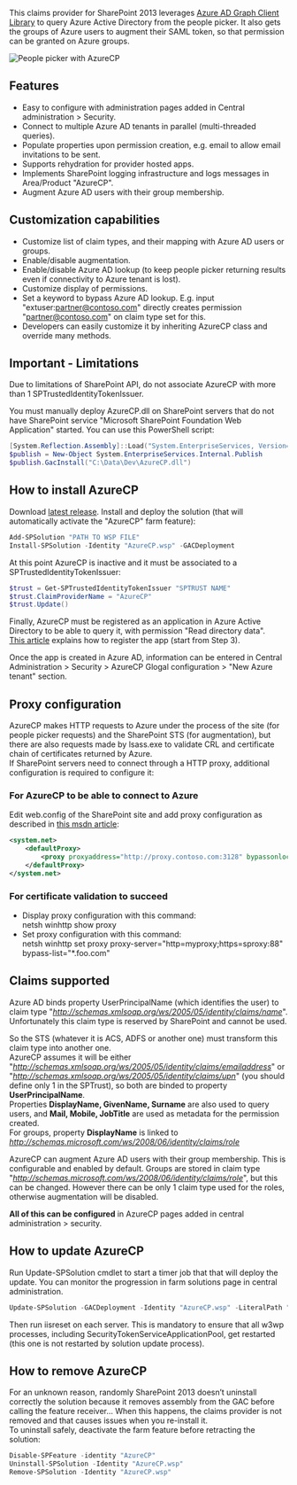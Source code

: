 This claims provider for SharePoint 2013 leverages [Azure AD Graph Client Library](http://www.nuget.org/packages/Microsoft.Azure.ActiveDirectory.GraphClient/) to query Azure Active Directory from the people picker. It also gets the groups of Azure users to augment their SAML token, so that permission can be granted on Azure groups.

![People picker with AzureCP](https://cloud.githubusercontent.com/assets/8788631/9786028/28938be0-57b7-11e5-8119-ea759f5c508e.png)

## Features
- Easy to configure with administration pages added in Central administration > Security.
- Connect to multiple Azure AD tenants in parallel (multi-threaded queries).
- Populate properties upon permission creation, e.g. email to allow email invitations to be sent.
- Supports rehydration for provider hosted apps. 
- Implements SharePoint logging infrastructure and logs messages in Area/Product "AzureCP". 
- Augment Azure AD users with their group membership.

## Customization capabilities
- Customize list of claim types, and their mapping with Azure AD users or groups. 
- Enable/disable augmentation.
- Enable/disable Azure AD lookup (to keep people picker returning results even if connectivity to Azure tenant is lost).
- Customize display of permissions. 
- Set a keyword to bypass Azure AD lookup. E.g. input "extuser:partner@contoso.com" directly creates permission "partner@contoso.com" on claim type set for this.
- Developers can easily customize it by inheriting AzureCP class and override many methods.

## Important - Limitations
Due to limitations of SharePoint API, do not associate AzureCP with more than 1 SPTrustedIdentityTokenIssuer.

You must manually deploy AzureCP.dll on SharePoint servers that do not have SharePoint service "Microsoft SharePoint Foundation Web Application" started. You can use this PowerShell script:
```powershell
[System.Reflection.Assembly]::Load("System.EnterpriseServices, Version=4.0.0.0, Culture=neutral, PublicKeyToken=b03f5f7f11d50a3a")
$publish = New-Object System.EnterpriseServices.Internal.Publish
$publish.GacInstall("C:\Data\Dev\AzureCP.dll")
```

## How to install AzureCP
Download [latest release](https://github.com/Yvand/AzureCP/releases).
Install and deploy the solution (that will automatically activate the "AzureCP" farm feature):
```powershell
Add-SPSolution "PATH TO WSP FILE"
Install-SPSolution -Identity "AzureCP.wsp" -GACDeployment
```

At this point AzureCP is inactive and it must be associated to a SPTrustedIdentityTokenIssuer:
```powershell
$trust = Get-SPTrustedIdentityTokenIssuer "SPTRUST NAME"
$trust.ClaimProviderName = "AzureCP"
$trust.Update()
```

Finally, AzureCP must be registered as an application in Azure Active Directory to be able to query it, with permission "Read directory data".  
[This article](https://github.com/AzureADSamples/ConsoleApp-GraphAPI-DotNet) explains how to register the app (start from Step 3).

Once the app is created in Azure AD, information can be entered in Central Administration > Security > AzureCP Glogal configuration > "New Azure tenant" section.

## Proxy configuration
AzureCP makes HTTP requests to Azure under the process of the site (for people picker requests) and the SharePoint STS (for augmentation), but there are also requests made by lsass.exe to validate CRL and certificate chain of certificates returned by Azure.<br>
If SharePoint servers need to connect through a HTTP proxy, additional configuration is required to configure it:
### For AzureCP to be able to connect to Azure
Edit web.config of the SharePoint site and add proxy configuration as described in [this msdn article](https://msdn.microsoft.com/en-us/library/kd3cf2ex.aspx):
```xml
<system.net>
    <defaultProxy>
        <proxy proxyaddress="http://proxy.contoso.com:3128" bypassonlocal="true" />
    </defaultProxy>
</system.net>
```
### For certificate validation to succeed
- Display proxy configuration with this command:<br>
netsh winhttp show proxy
- Set proxy configuration with this command:<br>
netsh winhttp set proxy proxy-server="http=myproxy;https=sproxy:88" bypass-list="*.foo.com"


## Claims supported
Azure AD binds property UserPrincipalName (which identifies the user) to claim type "_http://schemas.xmlsoap.org/ws/2005/05/identity/claims/name_". Unfortunately this claim type is reserved by SharePoint and cannot be used.

So the STS (whatever it is ACS, ADFS or another one) must transform this claim type into another one.  
AzureCP assumes it will be either "_http://schemas.xmlsoap.org/ws/2005/05/identity/claims/emailaddress_" or "_http://schemas.xmlsoap.org/ws/2005/05/identity/claims/upn_" (you should define only 1 in the SPTrust), so both are binded to property **UserPrincipalName**.  
Properties **DisplayName, GivenName, Surname** are also used to query users, and **Mail, Mobile, JobTitle** are used as metadata for the permission created.  
For groups, property **DisplayName** is linked to _http://schemas.microsoft.com/ws/2008/06/identity/claims/role_  

AzureCP can augment Azure AD users with their group membership. This is configurable and enabled by default. Groups are stored in claim type "_http://schemas.microsoft.com/ws/2008/06/identity/claims/role_", but this can be changed. However there can be only 1 claim type used for the roles, otherwise augmentation will be disabled.

**All of this can be configured** in AzureCP pages added in central administration > security.

## How to update AzureCP
Run Update-SPSolution cmdlet to start a timer job that that will deploy the update. You can monitor the progression in farm solutions page in central administration.
```powershell
Update-SPSolution -GACDeployment -Identity "AzureCP.wsp" -LiteralPath "PATH TO WSP FILE"
```
Then run iisreset on each server. This is mandatory to ensure that all w3wp processes, including SecurityTokenServiceApplicationPool, get restarted (this one is not restarted by solution update process).

## How to remove AzureCP
For an unknown reason, randomly SharePoint 2013 doesn’t uninstall correctly the solution because it removes assembly from the GAC before calling the feature receiver... When this happens, the claims provider is not removed and that causes issues when you re-install it.  
To uninstall safely, deactivate the farm feature before retracting the solution:
```powershell
Disable-SPFeature -identity "AzureCP"
Uninstall-SPSolution -Identity "AzureCP.wsp"
Remove-SPSolution -Identity "AzureCP.wsp"
```
